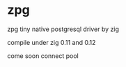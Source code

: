 # zpg
 zpg tiny native postgresql driver by zig
 
 compile under  zig 0.11 and 0.12
 
come soon connect pool
